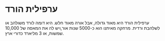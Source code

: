# ערפילית הורד

ערפילית הורד היא מאוד גדולה, אבל אורה מאוד חלש. היא דומה לורד משולהב או לשלהבת
ורדית. מרחקה מאיתנו הוא כ-5000 שנות אור,ויש לה את המאסה של 10,000 שמשות, או 3
מליארד כדורי ארץ.
